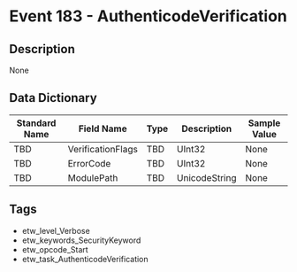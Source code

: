 # Event 183 - AuthenticodeVerification

## Description
None

## Data Dictionary
|Standard Name|Field Name|Type|Description|Sample Value|
|---|---|---|---|---|
|TBD|VerificationFlags|TBD|UInt32|None|None|
|TBD|ErrorCode|TBD|UInt32|None|None|
|TBD|ModulePath|TBD|UnicodeString|None|None|

## Tags
* etw_level_Verbose
* etw_keywords_SecurityKeyword
* etw_opcode_Start
* etw_task_AuthenticodeVerification